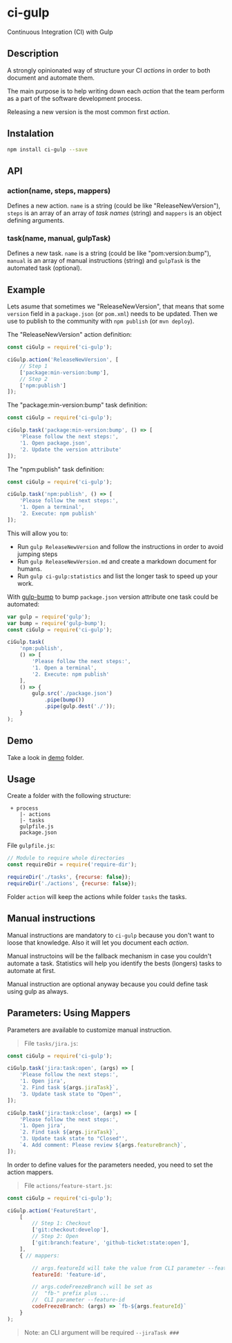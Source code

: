 # ci-gulp

Continuous Integration (CI) with Gulp

## Description

A strongly opinionated way of structure your CI _actions_ in order to both document and automate them.

The main purpose is to help writing down each _action_ that the team perform as a part of the software development process.

Releasing a new version is the most common first _action_. 

## Instalation

```bash
npm install ci-gulp --save
```

## API

### action(name, steps, mappers)

Defines a new action. `name` is a string (could be like "ReleaseNewVersion"), `steps` is an array of an array of _task names_ (string) and `mappers` is an object defining arguments.

### task(name, manual, gulpTask)

Defines a new task. `name` is a string (could be like "pom:version:bump"), `manual` is an array of manual instructions (string) and `gulpTask` is the automated task (optional).

## Example

Lets asume that sometimes we "ReleaseNewVersion", that means that some `version` field in a `package.json` (or `pom.xml`) needs to be updated. Then we use to publish to the community with `npm publish` (or `mvn deploy`).

The "ReleaseNewVersion" action definition:

```javascript
const ciGulp = require('ci-gulp');

ciGulp.action('ReleaseNewVersion', [
    // Step 1
    ['package:min-version:bump'],
    // Step 2
    ['npm:publish']
]);
```

The "package:min-version:bump" task definition:

```javascript
const ciGulp = require('ci-gulp');

ciGulp.task('package:min-version:bump', () => [
    'Please follow the next steps:',
    '1. Open package.json',
    '2. Update the version attribute'
]);
```

The "npm:publish" task definition:

```javascript
const ciGulp = require('ci-gulp');

ciGulp.task('npm:publish', () => [
    'Please follow the next steps:',
    '1. Open a terminal',
    '2. Execute: npm publish'
]);
```

This will allow you to:

* Run `gulp ReleaseNewVersion` and follow the instructions in order to avoid jumping steps
* Run `gulp ReleaseNewVersion.md` and create a markdown document for humans.
* Run `gulp ci-gulp:statistics` and list the longer task to speed up your work.

With [gulp-bump](https://www.npmjs.com/package/gulp-bump) to bump `package.json` version attribute one task could be automated: 

```javascript
var gulp = require('gulp');
var bump = require('gulp-bump');
const ciGulp = require('ci-gulp');

ciGulp.task(
    'npm:publish',
    () => [
        'Please follow the next steps:',
        '1. Open a terminal',
        '2. Execute: npm publish'
    ],
    () => {
        gulp.src('./package.json')
            .pipe(bump())
            .pipe(gulp.dest('./'));
    }
);
```

## Demo 

Take a look in [demo](./demo) folder.

## Usage

Create a folder with the following structure:

```
 + process
    |- actions
    |- tasks
    gulpfile.js
    package.json
```

File `gulpfile.js`:

```javascript
// Module to require whole directories
const requireDir = require('require-dir');

requireDir('./tasks', {recurse: false});
requireDir('./actions', {recurse: false});
```

Folder `action` will keep the actions while folder `tasks` the tasks.


## Manual instructions

Manual instructions are mandatory to `ci-gulp` because you don't want to loose that knowledge. Also it will let you document each _action_.

Manual instructoins will be the fallback mechanism in case you couldn't automate a task. Statistics will help you identify the bests (longers) tasks to automate at first.

Manual instruction are optional anyway because you could define task using gulp as always.

## Parameters: Using Mappers

Parameters are available to customize manual instruction.

> File `tasks/jira.js`:

```javascript
const ciGulp = require('ci-gulp');

ciGulp.task('jira:task:open', (args) => [
    'Please follow the next steps:',
    '1. Open jira',
    `2. Find task ${args.jiraTask}`,
    '3. Update task state to "Open"',
]);

ciGulp.task('jira:task:close', (args) => [
    'Please follow the next steps:',
    '1. Open jira',
    `2. Find task ${args.jiraTask}`,
    '3. Update task state to "Closed"',
    `4. Add comment: Please review ${args.featureBranch}`,
]);

```

In order to define values for the parameters needed, you need to set the action mappers.

> File `actions/feature-start.js`:

```javascript
const ciGulp = require('ci-gulp');

ciGulp.action('FeatureStart',
    [
        // Step 1: Checkout
        ['git:checkout:develop'],
        // Step 2: Open
        ['git:branch:feature', 'github-ticket:state:open'],
    ],
    { // mappers:

        // args.featureId will take the value from CLI parameter --feature-id
        featureId: 'feature-id',

        // args.codeFreezeBranch will be set as 
        //  "fb-" prefix plus ...
        //  CLI parameter --feature-id 
        codeFreezeBranch: (args) => `fb-${args.featureId}`
    }
);
```

> Note: an CLI argument will be required `--jiraTask ###`



